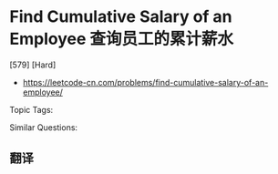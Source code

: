 # Find Cumulative Salary of an Employee 查询员工的累计薪水

[579] [Hard]

- https://leetcode-cn.com/problems/find-cumulative-salary-of-an-employee/

Topic Tags:

Similar Questions:

## 翻译
